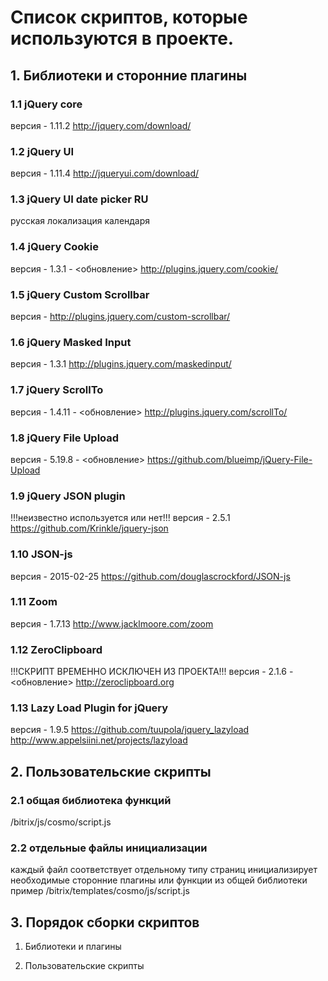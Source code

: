 
# Список скриптов, которые используются в проекте.

## 1. Библиотеки и сторонние плагины

### 1.1 jQuery core
версия - 1.11.2
http://jquery.com/download/

### 1.2 jQuery UI
версия - 1.11.4
http://jqueryui.com/download/

### 1.3 jQuery UI date picker RU
русская локализация календаря

### 1.4 jQuery Cookie
версия - 1.3.1 - <обновление>
http://plugins.jquery.com/cookie/

### 1.5 jQuery Custom Scrollbar
версия -
http://plugins.jquery.com/custom-scrollbar/

### 1.6 jQuery Masked Input
версия - 1.3.1
http://plugins.jquery.com/maskedinput/

### 1.7 jQuery ScrollTo
версия - 1.4.11 - <обновление>
http://plugins.jquery.com/scrollTo/

### 1.8 jQuery File Upload
версия - 5.19.8 - <обновление>
https://github.com/blueimp/jQuery-File-Upload

### 1.9 jQuery JSON plugin
!!!неизвестно используется или нет!!!
версия - 2.5.1
https://github.com/Krinkle/jquery-json

### 1.10 JSON-js
версия - 2015-02-25
https://github.com/douglascrockford/JSON-js

### 1.11 Zoom
версия - 1.7.13
http://www.jacklmoore.com/zoom

### 1.12 ZeroClipboard
!!!СКРИПТ ВРЕМЕННО ИСКЛЮЧЕН ИЗ ПРОЕКТА!!!
версия - 2.1.6 - <обновление>
http://zeroclipboard.org
    
### 1.13 Lazy Load Plugin for jQuery
версия - 1.9.5
https://github.com/tuupola/jquery_lazyload
http://www.appelsiini.net/projects/lazyload
    
## 2. Пользовательские скрипты

### 2.1 общая библиотека функций
/bitrix/js/cosmo/script.js

### 2.2 отдельные файлы инициализации
каждый файл соответствует отдельному типу страниц
инициализирует необходимые сторонние плагины или функции из общей библиотеки
пример
/bitrix/templates/cosmo/js/script.js

## 3. Порядок сборки скриптов

1. Библиотеки и плагины

2. Пользовательские скрипты